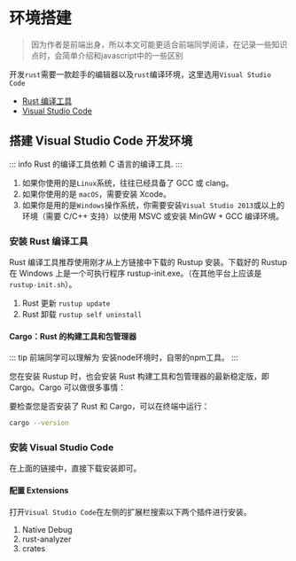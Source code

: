 # 环境搭建

> 因为作者是前端出身，所以本文可能更适合前端同学阅读，在记录一些知识点时，会简单介绍和javascript中的一些区别

开发`rust`需要一款趁手的编辑器以及`rust`编译环境，这里选用`Visual Studio Code`  
* [Rust 编译工具](https://www.rust-lang.org/zh-CN/tools/install)
* [Visual Studio Code](https://code.visualstudio.com/Download)

## 搭建 Visual Studio Code 开发环境

::: info
 Rust 的编译工具依赖 C 语言的编译工具.
:::
1. 如果你使用的是`Linux`系统，往往已经具备了 GCC 或 clang。
2. 如果你使用的是 `macOS`，需要安装 Xcode。
3. 如果你是用的是`Windows`操作系统，你需要安装`Visual Studio 2013`或以上的环境（需要 C/C++ 支持）以使用 MSVC 或安装 MinGW + GCC 编译环境。

### 安装 Rust 编译工具

Rust 编译工具推荐使用刚才从上方链接中下载的 Rustup 安装。下载好的 Rustup 在 Windows 上是一个可执行程序 rustup-init.exe。（在其他平台上应该是`rustup-init.sh`）。

1. Rust 更新 `rustup update`
2. Rust 卸载 `rustup self uninstall`

#### Cargo：Rust 的构建工具和包管理器
::: tip
前端同学可以理解为 安装node环境时，自带的npm工具。
:::

您在安装 Rustup 时，也会安装 Rust 构建工具和包管理器的最新稳定版，即 Cargo。Cargo 可以做很多事情：

要检查您是否安装了 Rust 和 Cargo，可以在终端中运行：

```bash
cargo --version
```

### 安装 Visual Studio Code

在上面的链接中，直接下载安装即可。

#### 配置 Extensions

打开`Visual Studio Code`在左侧的扩展栏搜索以下两个插件进行安装。

1. Native Debug
2. rust-analyzer
3. crates